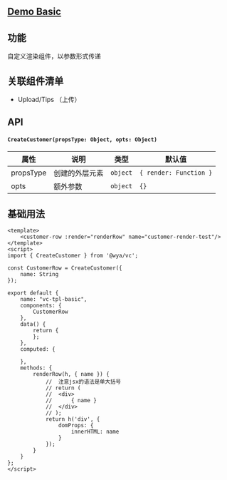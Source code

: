 ## [Demo Basic](https://wya-team.github.io/wya-vc/dist/create-customer/basic.html)
## 功能
自定义渲染组件，以参数形式传递

## 关联组件清单

- Upload/Tips （上传）

## API

#### `CreateCustomer(propsType: Object, opts: Object)`

属性 | 说明 | 类型 | 默认值
---|---|---|---
propsType | 创建的外层元素 | `object` | `{ render: Function }`
opts | 额外参数 | `object` | `{}`



## 基础用法

```vue
<template>
	<customer-row :render="renderRow" name="customer-render-test"/>
</template>
<script>
import { CreateCustomer } from '@wya/vc';

const CustomerRow = CreateCustomer({
	name: String
});

export default {
	name: "vc-tpl-basic",
	components: {
		CustomerRow
	},
	data() {
		return {
		};
	},
	computed: {
		
	},
	methods: {
		renderRow(h, { name }) {
			//  注意jsx的语法是单大括号
			// return (
			// 	<div>
			// 		{ name }
			// 	</div>
			// );
			return h('div', {
				domProps: {
					innerHTML: name
				}
			});
		}
	}
};
</script>

```